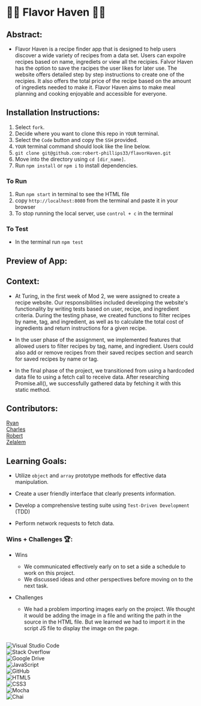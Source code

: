 # 🧑‍🍳 Flavor Haven 👩‍🍳

## Abstract:

- Flavor Haven is a recipe finder app that is designed to help users discover a wide variety of recipes from a data set. Users can expolre recipes based on name, ingrediets or view all the recipies. Falvor Haven has the option to save the racipes the user likes for later use. The website offers detailed step by step instructions to create one of the recipies. It also offers the total price of the recipe based on the amount of ingrediets needed to make it. Flavor Haven aims to make meal planning and cooking enjoyable and accessible for everyone.

## Installation Instructions:

1. Select `fork`.
2. Decide where you want to clone this repo in `YOUR` terminal.
3. Select the `Code` button and copy the `SSH` provided.
4. `YOUR` terminal command should look like the line below.
5. `git clone git@github.com:robert-phillips33/flavorHaven.git`
6. Move into the directory using `cd [dir_name]`.
7. Run `npm install` or `npm i` to install dependencies.

### To Run
1. Run `npm start` in terminal to see the HTML file
2. copy `http://localhost:8080` from the terminal and paste it in your browser
3. To stop running the local server, use `control + c` in the terminal

### To Test
- In the terminal run `npm test`

## Preview of App:



## Context:

- At Turing, in the first week of Mod 2, we were assigned to create a recipe website. Our responsibilities included developing the website's functionality by writing tests based on user, recipe, and ingredient criteria. During the testing phase, we created functions to filter recipes by name, tag, and ingredient, as well as to calculate the total cost of ingredients and return instructions for a given recipe.

- In the user phase of the assignment, we implemented features that allowed users to filter recipes by tag, name, and ingredient. Users could also add or remove recipes from their saved recipes section and search for saved recipes by name or tag.

- In the final phase of the project, we transitioned from using a hardcoded data file to using a fetch call to receive data. After researching Promise.all(), we successfully gathered data by fetching it with this static method.

## Contributors:
[Ryan](https://github.com/ROlearyPro)
<br>
[Charles](https://github.com/DRIF7ER)
<br>
[Robert](https://github.com/robert-phillips33)
<br>
[Zelalem](https://github.com/ZTFitru)


## Learning Goals:
- Utilize `object` and `array` prototype methods for effective data manipulation.

- Create a user friendly interface that clearly presents information.

- Develop a comprehensive testing suite using `Test-Driven Development` (TDD)

- Perform network requests to fetch data. 


### Wins + Challenges 🏆:
- Wins
  - We communicated effectively early on to set a side a schedule to work on this project.
  - We discussed ideas and other perspectives before moving on to the next task.

- Challenges
  - We had a problem importing images early on the project. We thought it would be adding the image in a file and writing the path in the source in the HTML file. But we learned we had to import it in the script JS file to display the image on the page. 


##
![Visual Studio Code](https://img.shields.io/badge/Visual%20Studio%20Code-0078d7.svg?style=for-the-badge&logo=visual-studio-code&logoColor=white)
<br>
![Stack Overflow](https://img.shields.io/badge/-Stackoverflow-FE7A16?style=for-the-badge&logo=stack-overflow&logoColor=white)
<br>
![Google Drive](https://img.shields.io/badge/Google%20Drive-4285F4?style=for-the-badge&logo=googledrive&logoColor=white)
<br>
![JavaScript](https://img.shields.io/badge/javascript-%23323330.svg?style=for-the-badge&logo=javascript&logoColor=%23F7DF1E)
<br>
![GitHub](https://img.shields.io/badge/github-%23121011.svg?style=for-the-badge&logo=github&logoColor=white)
<br>
![HTML5](https://img.shields.io/badge/html5-%23E34F26.svg?style=for-the-badge&logo=html5&logoColor=white)
<br>
![CSS3](https://img.shields.io/badge/css3-%231572B6.svg?style=for-the-badge&logo=css3&logoColor=white)
<br>
![Mocha](https://img.shields.io/badge/Mocha-8D6748.svg?style=for-the-badge&logo=Mocha&logoColor=white)
<br>
![Chai](https://img.shields.io/badge/Chai-A30701.svg?style=for-the-badge&logo=Chai&logoColor=white)